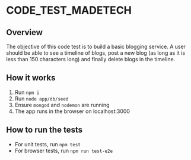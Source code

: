 # CODE_TEST_MADETECH

## Overview
The objective of this code test is to build a basic blogging service. A user should be able to see a timeline of blogs, post a new blog (as long as it is less than 150 characters long) and finally delete blogs in the timeline.


## How it works
1) Run ```npm i```
2) Run ```node app/db/seed```
3) Ensure ```mongod``` and ```nodemon``` are running
4) The app runs in the browser on localhost:3000

## How to run the tests
* For unit tests, run ```npm test```
* For browser tests, run ```npm run test-e2e```
